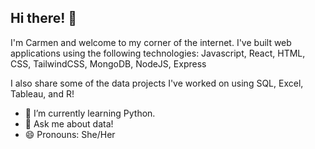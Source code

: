 ## Hi there! 👋

I'm Carmen and welcome to my corner of the internet. I've built web applications using the following technologies: Javascript, React, HTML, CSS, TailwindCSS, MongoDB, NodeJS, Express



I also share some of the data projects I've worked on using SQL, Excel, Tableau, and R!

- 🌱 I’m currently learning Python.
- 💬 Ask me about data!
- 😄 Pronouns: She/Her



 
